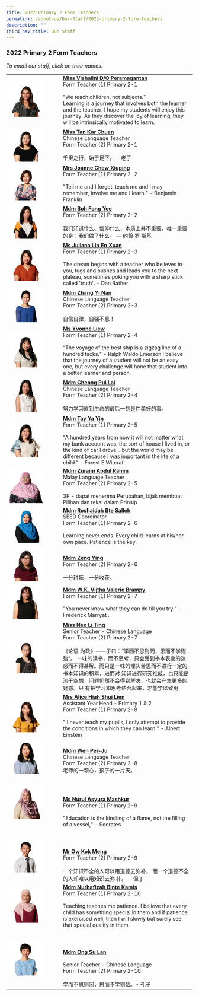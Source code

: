 ```yaml
---
title: 2022 Primary 2 Form Teachers
permalink: /about-us/Our-Staff/2022-primary-2-form-teachers
description: ""
third_nav_title: Our Staff
---
```

### 2022 Primary 2 Form Teachers

*To email our staff, click on their names.*

|  	|  	|
|---	|---	|
| <img src="/images/p2a.png" style="width:70%"> 	| **[Miss Vishalini D/O Peramagantan](mailto:vishalini_peramagantan@moe.edu.sg)**<br>Form Teacher (1) Primary 2-1<br><br>"We teach children, not subjects."<br>Learning is a journey that involves both the learner and the teacher. I hope my students will enjoy this journey. As they discover the joy of learning, they will be intrinsically motivated to learn. 	|
| <img src="/images/p2b.png" style="width:70%"> 	| [**Miss Tan Kar Chuan**](mailto:tan_kar_chuan@moe.edu.sg)<br>Chinese Language Teacher<br>Form Teacher (2) Primary 2-1<br><br>千里之行，始于足下。 - 老子 	|
| <img src="/images/p2c.png" style="width:70%"> 	| [**Mrs Joanne Chew Xiuping**](mailto:lim_xiuping_joanne@moe.edu.sg)<br>Form Teacher (1) Primary 2-2<br><br>"Tell me and I forget, teach me and I may remember, involve me and I learn." - Benjamin Franklin   	|
| <img src="/images/p2d.png" style="width:70%"> 	| [**Mdm Boh Fong Yee**](mailto:boh_fong_yeemo_fengyi@moe.edu.sg)<br>Form Teacher (2) Primary 2-2<br><br>我们知道什么、信仰什么，本质上并不重要。唯一重要的是：我们做了什么。 — 约翰·罗 斯基 	|
| <img src="/images/p2e.png" style="width:70%"> 	| [**Ms Juliana Lin En Xuan**](mailto:juliana_lin_en_xuan@moe.edu.sg)<br>Form Teacher (1) Primary 2-3<br><br>The dream begins with a teacher who believes in you, tugs and pushes and leads you to the next plateau, sometimes poking you with a sharp stick called 'truth'. - Dan Rather 	|
| <img src="/images/p2f.png" style="width:70%"> 	| [**Mdm Zhang Yi Nan**](mailto:zhang_yinan@moe.edu.sg)<br>Chinese Language Teacher<br>Form Teacher (2) Primary 2-3<br><br>自信自律，自强不息！ 	|
| <img src="/images/p2g.png" style="width:70%"> 	| [**Ms Yvonne Liew**](mailto:liew_yvonne@moe.edu.sg)<br>Form Teacher (1) Primary 2-4<br><br>“The voyage of the best ship is a zigzag line of a hundred tacks." - Ralph Waldo Emerson I believe that the journey of a student will not be an easy one, but every challenge will hone that student into a better learner and person. 	|
| <img src="/images/p2h.png" style="width:70%"> 	| [**Mdm Cheong Pui Lai**](mailto:cheong_pui_lai@moe.edu.sg)<br>Chinese Language Teacher<br>Form Teacher (2) Primary 2-4<br><br>努力学习直到生命的最后一刻是件美好的事。 	|
| <img src="/images/p2i.png" style="width:70%"> 	| [**Mdm Tay Ya Yin**](mailto:tay_ya_yin@moe.edu.sg)<br>Form Teacher (1) Primary 2-5<br><br>"A hundred years from now it will not matter what my bank account was, the sort of house I lived in, or the kind of car I drove... but the world may be different because I was important in the life of a child." - Forest E.Witcraft 	|
| <img src="/images/p2j.png" style="width:70%"> 	| [**Mdm Zuraini Abdul Rahim**](mailto:zuraini_abdul_rahim@moe.edu.sg)<br>Malay Language Teacher<br>Form Teacher (2) Primary 2-5<br><br>3P - dapat menerima Perubahan, bijak membuat Pilihan dan tekal dalam Prinsip 	|
| <img src="/images/p2k.png" style="width:70%"> 	| [**Mdm Roshaidah Bte Salleh**](mailto:roshaidah_salleh@moe.edu.sg)<br>SEED Coordinator<br>Form Teacher (1) Primary 2-6<br><br>Learning never ends. Every child learns at his/her own pace. Patience is the key. 	|
| <img src="/images/p2l.png" style="width:70%"> 	| <br>**[Mdm Zeng Ying](mailto:zeng_ying_a@moe.edu.sg)**<br>Form Teacher (2) Primary 2-6<br><br>一分耕耘，一分收获。 	|
| <img src="/images/p2m.png" style="width:70%"> 	| [**Mdm W.K. Vijtha Valerie Brampy**](mailto:w_k_vijitha_valerie@moe.edu.sg)<br>Form Teacher (1) Primary 2-7<br><br>"You never know what they can do till you try." - Frederick Marryat . 	|
| <img src="/images/p2n.png" style="width:70%"> 	| [**Miss Neo Li Ting**](mailto:neo_li_ting@moe.edu.sg)<br>Senior Teacher - Chinese Language<br>Form Teacher (2) Primary 2-7<br><br>《论语·为政》——子曰：“学而不思则罔，思而不学则殆”。 一味的读书，而不思考，只会受到书本表象的迷惑而不得甚解。而只是一味的埋头苦思而不进行一定的书本知识的积累，进而对 知识进行研究推敲，也只能是流于空想，问题仍然不会得到解决，也就会产生更多的疑惑。只 有把学习和思考结合起来，才能学以致用 	|
| <img src="/images/p2o.png" style="width:70%"> 	| [**Mrs Alice Hiah Shui Lien**](mailto:alice_ooi_shui_lien@moe.edu.sg)<br>Assistant Year Head  - Primary 1 & 2<br>Form Teacher (1) Primary 2-8<br><br>" I never teach my pupils, I only attempt to provide the conditions in which they can learn." - Albert Einstein 	|
| <img src="/images/p2p.png" style="width:70%"> 	| <br>[**Mdm Wen Pei-Ju**](mailto:wen_pei_ju@moe.edu.sg)<br>Chinese Language Teacher<br>Form Teacher (2) Primary 2-8<br> 老师的一颗心，孩子的一片天。<br> 	|
| <img src="/images/p2q.png" style="width:70%"> 	| <br><br><br>[**Ms Nurul Asyura Mashkur**](mailto:nurul_asyura_mashkur@moe.edu.sg)<br>Form Teacher (1) Primary 2-9<br><br>"Education is the kindling of a flame, not the filling of a vessel," - Socrates 	|
| <img src="/images/p2r.png" style="width:70%"> 	| <br><br><br>[**Mr Ow Kok Meng**](mailto:ow_kok_meng_a@moe.edu.sg)<br>Form Teacher (2) Primary 2-9<br><br>一个知识不全的人可以用道德去弥补， 而一个道德不全的人却难以用知识去弥 补。 －但丁 	|
| <img src="/images/p2s.png" style="width:70%"> 	| [**Mdm Nurhafizah Binte Kamis**](mailto:nurhafizah_kamis@moe.edu.sg)<br>Form Teacher (1) Primary 2-10<br><br>Teaching teaches me patience. I believe that every child has something special in them and if patience is exercised well, then I will slowly but surely see that special quality in them. 	|
| <img src="/images/p2t.png" style="width:70%"> 	| <br><br><br>[**Mdm Ong Su Lan**](mailto:ong_su_lan@moe.edu.sg)<br><br>Senior Teacher - Chinese Language<br>Form Teacher (2) Primary 2-10<br><br>学而不思则罔，思而不学则殆。- 孔子 	|